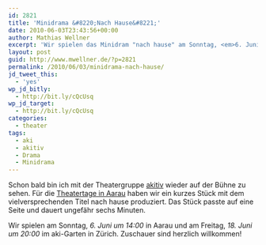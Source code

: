```yaml
---
id: 2821
title: 'Minidrama &#8220;Nach Hause&#8221;'
date: 2010-06-03T23:43:56+00:00
author: Mathias Wellner
excerpt: 'Wir spielen das Minidram "nach hause" am Sonntag, <em>6. Juni um 14:00</em> in Aarau und am Freitag, <em>18. Juni um 20:00</em> im aki-Garten in Zürich. Zuschauer sind herzlich willkommen! '
layout: post
guid: http://www.mwellner.de/?p=2821
permalink: /2010/06/03/minidrama-nach-hause/
jd_tweet_this:
  - 'yes'
wp_jd_bitly:
  - http://bit.ly/cQcUsq
wp_jd_target:
  - http://bit.ly/cQcUsq
categories:
  - theater
tags:
  - aki
  - akitiv
  - Drama
  - Minidrama
---
```

Schon bald bin ich mit der Theatergruppe [akitiv](http://www.aki.ethz.ch/akitiv/) wieder auf der Bühne zu sehen. Für die [Theatertage in Aarau](http://www.theatertage.ch) haben wir ein kurzes Stück mit dem vielversprechenden Titel nach hause produziert. Das Stück passte auf eine Seite und dauert ungefähr sechs Minuten. 

Wir spielen am Sonntag, _6. Juni um 14:00_ in Aarau und am Freitag, _18. Juni um 20:00_ im aki-Garten in Zürich. Zuschauer sind herzlich willkommen!
